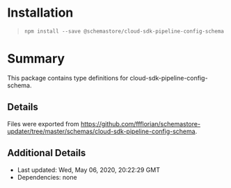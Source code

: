 # Installation
> `npm install --save @schemastore/cloud-sdk-pipeline-config-schema`

# Summary
This package contains type definitions for cloud-sdk-pipeline-config-schema.

## Details
Files were exported from https://github.com/ffflorian/schemastore-updater/tree/master/schemas/cloud-sdk-pipeline-config-schema.

## Additional Details
* Last updated: Wed, May 06, 2020, 20:22:29 GMT
* Dependencies: none
